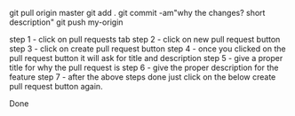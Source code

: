<!-- Before doing any push follow the steps in the cmd -->
git pull origin master
git add .
git commit -am"why the changes? short description" 
git push my-origin 


<!-- after the above steps follow the steps below  ( github repo ) -->
step 1 - click on pull requests tab
step 2 - click on new pull request button
step 3 - click on create pull request button
step 4 - once you clicked on the pull request button it will ask for title and description
step 5 - give a proper title for why the pull request is 
step 6 - give the proper description for the feature
step 7 - after the above steps done just click on the below create pull request button again.

Done
